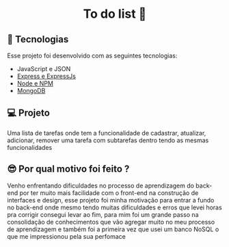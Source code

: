 <h1 align="center"> To do list 📝 </h1>

## 🚀 Tecnologias

Esse projeto foi desenvolvido com as seguintes tecnologias:

- JavaScript e JSON
- [Express e ExpressJs](https://expressjs.com/pt-br/)
- [Node e NPM](https://nodejs.org/)
- [MongoDB](https://www.mongodb.com)

## 💻 Projeto

Uma lista de tarefas onde tem a funcionalidade de cadastrar, atualizar, adicionar, remover uma tarefa com subtarefas dentro tendo as mesmas funcionalidades

## 😎 Por qual motivo foi feito ?

Venho enfrentando dificuldades no processo de aprendizagem do back-end por ter muito mais facilidade com o front-end na construção de interfaces e design, esse projeto foi minha motivação para entrar a fundo no back-end onde mesmo tendo muitas dificuldades e erros que levei horas pra corrigir consegui levar ao fim, para mim foi um grande passo na consolidação de conhecimentos que vão agregar muito no meu processo de aprendizagem e também foi a primeira vez que usei um banco NoSQL o que me impressionou pela sua perfomace
